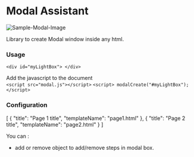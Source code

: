 # Modal Assistant

![Sample-Modal-Image](https://github.com/jay-git/modal-assistant/blob/master/design/step1.png)

Library to create Modal window inside any html.

### Usage


`<div id="myLightBox"> </div>`

Add the javascript to the document  
`<script src="modal.js"></script>`
`<script>
    modalCreate("#myLightBox");
</script>`

### Configuration

[
    {
        "title": "Page 1 title",
        "templateName": "page1.html"
    },
    {
        "title": "Page 2 title",
        "templateName": "page2.html"
    }
]

You can :
  - add or remove object to add/remove steps in modal box.
